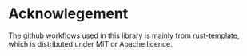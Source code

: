 # Acknowlegement

The github workflows used in this library is mainly from [rust-template](https://github.com/Tamschi/rust-template), which is distributed under MIT or Apache licence.
